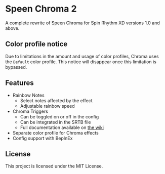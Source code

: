 # Speen Chroma 2
 A complete rewrite of Speen Chroma for Spin Rhythm XD versions 1.0 and above.

## Color profile notice
 Due to limitations in the amount and usage of color profiles, Chroma uses the `Default` color profile. This notice will disappear once this limitation is bypassed.

## Features
 - Rainbow Notes
   - Select notes affected by the effect
   - Adjustable rainbow speed
 - Chroma Triggers
   - Can be toggled on or off in the config
   - Can be integrated in the SRTB file
   - Full documentation available on [the wiki](https://github.com/Raoul1808/SpeenChroma2/wiki/Chroma-Format)
 - Separate color profile for Chroma effects
 - Config support with BepInEx


## License
 This project is licensed under the MIT License.
